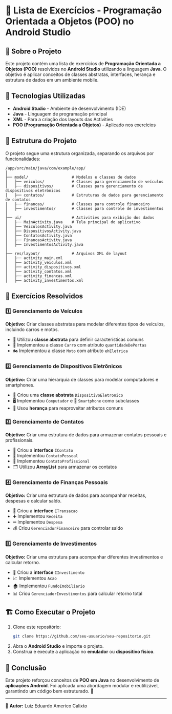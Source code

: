 # 📘 Lista de Exercícios - Programação Orientada a Objetos (POO) no Android Studio

## 📌 Sobre o Projeto
Este projeto contém uma lista de exercícios de **Programação Orientada a Objetos (POO)** resolvidos no **Android Studio** utilizando a linguagem **Java**. O objetivo é aplicar conceitos de classes abstratas, interfaces, herança e estrutura de dados em um ambiente mobile.

## 🚀 Tecnologias Utilizadas
- **Android Studio** - Ambiente de desenvolvimento (IDE)
- **Java** - Linguagem de programação principal
- **XML** - Para a criação dos layouts das Activities
- **POO (Programação Orientada a Objetos)** - Aplicado nos exercícios

## 📂 Estrutura do Projeto
O projeto segue uma estrutura organizada, separando os arquivos por funcionalidades:

```plaintext
/app/src/main/java/com/example/app/
│
├── model/                   # Modelos e classes de dados
│   ├── veiculos/            # Classes para gerenciamento de veículos
│   ├── dispositivos/        # Classes para gerenciamento de dispositivos eletrônicos
│   ├── contatos/            # Estruturas de dados para gerenciamento de contatos
│   ├── financas/            # Classes para controle financeiro
│   ├── investimentos/       # Classes para controle de investimentos
│
├── ui/                      # Activities para exibição dos dados
│   ├── MainActivity.java    # Tela principal do aplicativo
│   ├── VeiculosActivity.java
│   ├── DispositivosActivity.java
│   ├── ContatosActivity.java
│   ├── FinancasActivity.java
│   ├── InvestimentosActivity.java
│
├── res/layout/              # Arquivos XML de layout
│   ├── activity_main.xml
│   ├── activity_veiculos.xml
│   ├── activity_dispositivos.xml
│   ├── activity_contatos.xml
│   ├── activity_financas.xml
│   ├── activity_investimentos.xml
```

## 📖 Exercícios Resolvidos

### 1️⃣ Gerenciamento de Veículos
**Objetivo:** Criar classes abstratas para modelar diferentes tipos de veículos, incluindo carros e motos.
- 📌 Utilizou **classe abstrata** para definir características comuns
- 🚗 Implementou a classe `Carro` com atributo `quantidadeDePortas`
- 🏍️ Implementou a classe `Moto` com atributo `ehEletrica`

### 2️⃣ Gerenciamento de Dispositivos Eletrônicos
**Objetivo:** Criar uma hierarquia de classes para modelar computadores e smartphones.
- 📌 Criou uma **classe abstrata** `DispositivoEletronico`
- 🖥️ Implementou `Computador` e 📱 `Smartphone` como subclasses
- 🔄 Usou **herança** para reaproveitar atributos comuns

### 3️⃣ Gerenciamento de Contatos
**Objetivo:** Criar uma estrutura de dados para armazenar contatos pessoais e profissionais.
- 📌 Criou a **interface** `IContato`
- 👨 Implementou `ContatoPessoal`
- 💼 Implementou `ContatoProfissional`
- 🗂️ Utilizou **ArrayList** para armazenar os contatos

### 4️⃣ Gerenciamento de Finanças Pessoais
**Objetivo:** Criar uma estrutura de dados para acompanhar receitas, despesas e calcular saldo.
- 📌 Criou a **interface** `ITransacao`
- ➕ Implementou `Receita`
- ➖ Implementou `Despesa`
- 💰 Criou `GerenciadorFinanceiro` para controlar saldo

### 5️⃣ Gerenciamento de Investimentos
**Objetivo:** Criar uma estrutura para acompanhar diferentes investimentos e calcular retorno.
- 📌 Criou a **interface** `IInvestimento`
- 📈 Implementou `Acao`
- 🏠 Implementou `FundoImobiliario`
- 📊 Criou `GerenciadorInvestimentos` para calcular retorno total

## 🏗️ Como Executar o Projeto
1. Clone este repositório:
   ```sh
   git clone https://github.com/seu-usuario/seu-repositorio.git
   ```
2. Abra o **Android Studio** e importe o projeto.
3. Construa e execute a aplicação no **emulador** ou **dispositivo físico**.

## 📌 Conclusão
Este projeto reforçou conceitos de **POO em Java** no desenvolvimento de **aplicações Android**. Foi aplicada uma abordagem modular e reutilizável, garantindo um código bem estruturado. 🚀

---
📌 **Autor:** Luiz Eduardo Americo Calixto 


